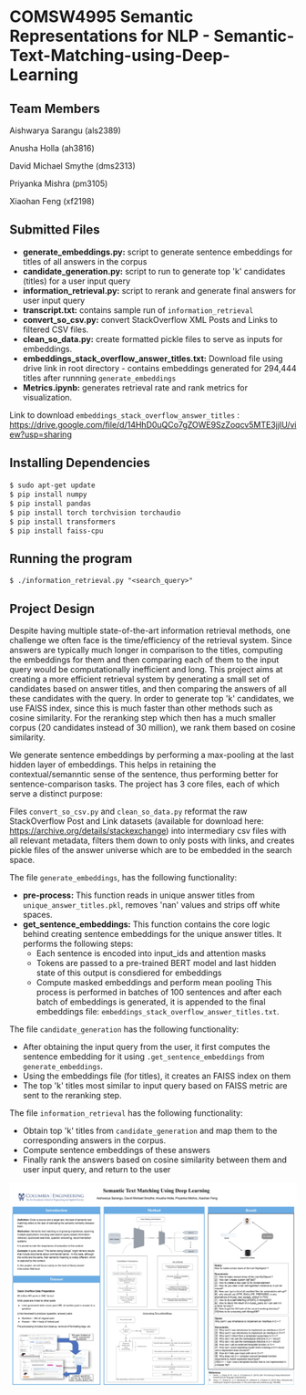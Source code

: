# COMSW4995 Semantic Representations for NLP - Semantic-Text-Matching-using-Deep-Learning

## Team Members
Aishwarya Sarangu (als2389)

Anusha Holla (ah3816)

David Michael Smythe (dms2313)

Priyanka Mishra (pm3105)

Xiaohan Feng (xf2198)

## Submitted Files
* **generate_embeddings.py:** script to generate sentence embeddings for titles of all answers in the corpus
* **candidate_generation.py:** script to run to generate top 'k' candidates (titles) for a user input query
* **information_retrieval.py:** script to rerank and generate final answers for user input query
* **transcript.txt:** contains sample run of ```information_retrieval```
* **convert_so_csv.py:** convert StackOverflow XML Posts and Links to filtered CSV files.
* **clean_so_data.py:** create formatted pickle files to serve as inputs for embeddings.
* **embeddings_stack_overflow_answer_titles.txt:** Download file using drive link in root directory - contains embeddings generated for 294,444 titles after runnning ```generate_embeddings```
* **Metrics.ipynb:** generates retrieval rate and rank metrics for visualization.


 Link to download ```embeddings_stack_overflow_answer_titles``` : https://drive.google.com/file/d/14HhD0uQCo7gZOWE9SzZoqcv5MTE3jjIU/view?usp=sharing
 
 
## Installing Dependencies

```
$ sudo apt-get update
$ pip install numpy
$ pip install pandas
$ pip install torch torchvision torchaudio
$ pip install transformers
$ pip install faiss-cpu
```

## Running the program

```
$ ./information_retrieval.py "<search_query>"
```

## Project Design
  Despite having multiple state-of-the-art information retrieval methods, one challenge we often face is the time/efficiency of the retrieval system. Since answers are typically much longer in comparison to the titles, computing the embeddings for them and then comparing each of them to the input query would be computationally inefficient and long. This project aims at creating a more efficient retrieval system by generating a small set of candidates based on answer titles, and then comparing the answers of all these candidates with the query. In order to generate top 'k' candidates, we use FAISS index, since this is much faster than other methods such as cosine similarity. For the reranking step which then has a much smaller corpus (20 candidates instead of 30 million), we rank them based on cosine similarity. 
  
We generate sentence embeddings by performing a max-pooling at the last hidden layer of embeddings. This helps in retaining the contextual/semanntic sense of the sentence, thus performing better for sentence-comparison tasks. The project has 3 core files, each of which serve a distinct purpose:
  
  Files ```convert_so_csv.py``` and ```clean_so_data.py``` reformat the raw StackOverflow Post and Link datasets (available for download here: https://archive.org/details/stackexchange) into intermediary csv files with all relevant metadata, filters them down to only posts with links, and creates pickle files of the answer universe which are to be embedded in the search space.
  
  The file ```generate_embeddings```, has the following functionality:
 * **pre-process:** This function reads in unique answer titles from ```unique_answer_titles.pkl```, removes 'nan' values and strips off white spaces.
 * **get_sentence_embeddings:** This function contains the core logic behind creating sentence embeddings for the unique answer titles. It performs the following steps:
    * Each sentence is encoded into input_ids and attention masks
    * Tokens are passed to a pre-trained BERT model and last hidden state of this output is consdiered for embeddings
    * Compute masked embeddings and perform mean pooling
This process is performed in batches of 100 sentences and after each batch of embeddings is generated, it is appended to the final embeddings file: ```embeddings_stack_overflow_answer_titles.txt```.


The file ```candidate_generation``` has the following functionality:
* After obtaining the input query from the user, it first computes the sentence embedding for it using ```.get_sentence_embeddings``` from ```generate_embeddings```.
* Using the embeddings file (for titles), it creates an FAISS index on them
* The top 'k' titles most similar to input query based on FAISS metric are sent to the reranking step.


The file ```information_retrieval``` has the following functionality:
* Obtain top 'k' titles from ```candidate_generation``` and map them to the corresponding answers in the corpus.
* Compute sentence embeddings of these answers
* Finally rank the answers based on cosine similarity between them and user input query, and return to the user

<img src="/Assets/Poster.jpg" alt="Alt text" title="Flow diagram">
